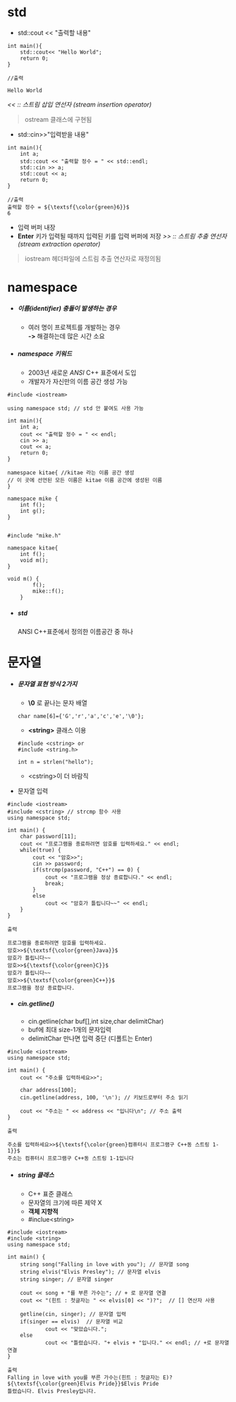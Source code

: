 
# std 

* std::cout << "출력할 내용"
```
int main(){
    std::cout<< "Hello World";
    return 0;
}

//출력

Hello World
```


_<< :: 스트림 삽입 연선자 (stream insertion operator)_   


> ostream 클래스에 구현됨
* std::cin>>"입력받을 내용"
```
int main(){
    int a;
    std::cout << "출력할 정수 = " << std::endl;
    std::cin >> a;
    std::cout << a;
    return 0;
}

//출력
출력할 정수 = ${\textsf{\color{green}6}}$
6

```


* 입력 버퍼 내장
* **Enter** 키가 입력될 때까지 입력된 키를 입력 버퍼에 저장
_\>> :: 스트림 추출 연선자 (stream extraction operator)_   
> iostream 헤더파일에 스트림 추출 연산자로 재정의됨



# namespace

* ##### 이름(*identifier*) 충돌이 발생하는 경우
   * 여러 명이 프로젝트를 개발하는 경우    
   **->** 해결하는데 많은 시간 소요   



* ##### *namespace* 키워드
   * 2003년 새로운 *ANSI* C++ 표준에서 도입
   * 개발자가 자신만의 이름 공간 생성 가능   
  


```
#include <iostream>

using namespace std; // std 안 붙여도 사용 가능

int main(){
    int a;
    cout << "출력할 정수 = " << endl;
    cin >> a;
    cout << a;
    return 0;
} 
```   
 
  

```
namespace kitae{ //kitae 라는 이름 공간 생성
// 이 곳에 선언된 모든 이름은 kitae 이름 공간에 생성된 이름
}
```

```
namespace mike {
    int f();
    int g();
}


#include "mike.h"

namespace kitae{
    int f();
    void m();
}

void m() {
        f();
        mike::f();
    }

```

* ##### std   
    ANSI C++표준에서 정의한 이름공간 중 하나

# 문자열
* ##### 문자열 표현 방식 2가지
   *  **\0** 로 끝나는 문자 배열
   ```
   char name[6]={'G','r','a','c','e','\0'};
   ``` 
   * **\<string>** 클래스 이용   
    ```
    #include <cstring> or
    #include <string.h>

    int n = strlen("hello");
    ```   
    * \<cstring>이 더 바람직   




* 문자열 입력
```
#include <iostream>
#include <cstring> // strcmp 함수 사용
using namespace std;

int main() {
    char password[11];
    cout << "프로그램을 종료하려면 암호를 입력하세요." << endl;
    while(true) {
        cout << "암호>>";
        cin >> password;
        if(strcmp(password, "C++") == 0) {
            cout << "프로그램을 정상 종료합니다." << endl;
            break;
        }
        else 
            cout << "암호가 틀립니다~~" << endl;
    }
}

출력

프로그램을 종료하려면 암호를 입력하세요.
암호>>${\textsf{\color{green}Java}}$
암호가 틀립니다~~
암호>>${\textsf{\color{green}C}}$
암호가 틀립니다~~
암호>>${\textsf{\color{green}C++}}$
프로그램을 정상 종료합니다.
```


* ##### **cin.getline()**
  * cin.getline(char buf[],int size,char delimitChar)
  * buf에 최대 size-1개의 문자입력
  * delimitChar 만나면 입력 중단 (디폴트는 Enter)
```
#include <iostream>
using namespace std;

int main() {
    cout << "주소를 입력하세요>>";

    char address[100]; 
    cin.getline(address, 100, '\n'); // 키보드로부터 주소 읽기

    cout << "주소는 " << address << "입니다\n"; // 주소 출력
}

출력

주소를 입력하세요>>${\textsf{\color{green}컴퓨터시 프로그램구 C++동 스트링 1-1}}$
주소는 컴퓨터시 프로그램구 C++동 스트링 1-1입니다

```

* ##### string 클래스
  * C++ 표준 클래스
  * 문자열의 크기에 따른 제약 X
  * **객체 지향적**
  * #inclue\<string> 


```
#include <iostream>
#include <string> 
using namespace std;

int main() {
    string song("Falling in love with you"); // 문자열 song
    string elvis("Elvis Presley"); // 문자열 elvis
    string singer; // 문자열 singer

    cout << song + "를 부른 가수는"; // + 로 문자열 연결
    cout << "(힌트 : 첫글자는 " << elvis[0] << ")?";  // [] 연산자 사용

    getline(cin, singer); // 문자열 입력
    if(singer == elvis)  // 문자열 비교
            cout << "맞았습니다.";
    else
            cout << "틀렸습니다. "+ elvis + "입니다." << endl; // +로 문자열 연결
}

출력
Falling in love with you를 부른 가수는(힌트 : 첫글자는 E)?${\textsf{\color{green}Elvis Pride}}$Elvis Pride
틀렸습니다. Elvis Presley입니다.

```
